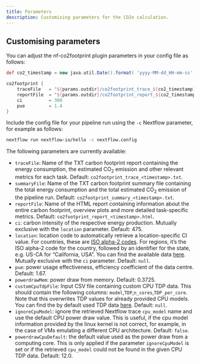 ```yaml
---
title: Parameters
description: Customising parameters for the CO2e calculation.
---
```


## Customising parameters

You can adjust the nf-co2footprint plugin parameters in your config file as follows:

```groovy title="nextflow.config"
def co2_timestamp = new java.util.Date().format( 'yyyy-MM-dd_HH-mm-ss')

co2footprint {
    traceFile   = "${params.outdir}/co2footprint_trace_${co2_timestamp}.txt"
    reportFile  = "${params.outdir}/co2footprint_report_${co2_timestamp}.html"
    ci          = 300
    pue         = 1.4
}
```

Include the config file for your pipeline run using the `-c` Nextflow parameter, for example as follows:

```bash
nextflow run nextflow-io/hello -c nextflow.config
```

The following parameters are currently available:

- `traceFile`: Name of the TXT carbon footprint report containing the energy consumption, the estimated CO<sub>2</sub> emission and other relevant metrics for each task.
Default: `co2footprint_trace_<timestamp>.txt`.
- `summaryFile`: Name of the TXT carbon footprint summary file containing the total energy consumption and the total estimated CO<sub>2</sub> emission of the pipeline run.
Default: `co2footprint_summary_<timestamp>.txt`.
- `reportFile`: Name of the HTML report containing information about the entire carbon footprint, overview plots and more detailed task-specific metrics.
Default: `co2footprint_report_<timestamp>.html`.
- `ci`: carbon intensity of the respective energy production. Mutually exclusive with the `location` parameter.
Default: 475.
- `location`: location code to automatically retrieve a location-specific CI value.
For countries, these are [ISO alpha-2 codes](https://en.wikipedia.org/wiki/ISO_3166-1_alpha-2). 
For regions, it’s the ISO alpha-2 code for the country, followed by an identifier for the state, e.g. US-CA for “California, USA”.
You can find the available data [here](../../plugins/nf-co2footprint/src/resources/CI_aggregated.v2.2.csv).
Mutually exclusive with the `ci` parameter.
Default: `null`.
- `pue`: power usage effectiveness, efficiency coefficient of the data centre.
Default: 1.67.
- `powerdrawMem`: power draw from memory.
Default: 0.3725.
- `customCpuTdpFile`: Input CSV file containing custom CPU TDP data.
This should contain the following columns: `model`,`TDP`,`n_cores`,`TDP_per_core`.
Note that this overwrites TDP values for already provided CPU models.
You can find the by default used TDP data [here](../../plugins/nf-co2footprint/src/resources/TDP_cpu.v2.2.csv).
Default: `null`.
- `ignoreCpuModel`: ignore the retrieved Nextflow trace `cpu_model` name and use the default CPU power draw value.
This is useful, if the cpu model information provided by the linux kernel is not correct, for example, in the case of VMs emulating a different CPU architecture.
Default: `false`.
- `powerdrawCpuDefault`: the default value used as the power draw from a computing core.
This is only applied if the parameter `ignoreCpuModel` is set or if the retrieved `cpu_model` could not be found in the given CPU TDP data.
Default: 12.0.

